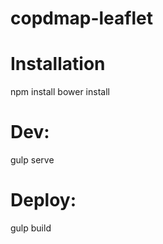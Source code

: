 # copdmap-leaflet

# Installation
npm install
bower install

# Dev:
gulp serve

# Deploy:
gulp build
